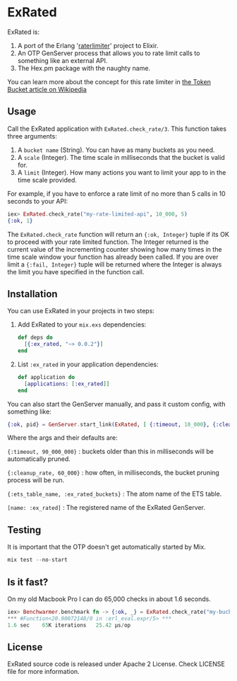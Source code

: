 # ExRated

ExRated is:

1. A port of the Erlang '[raterlimiter](https://github.com/Gromina/raterlimiter)' project to Elixir.
2. An OTP GenServer process that allows you to rate limit calls to something like an external API.
3. The Hex.pm package with the naughty name.

You can learn more about the concept for this rate limiter in [ the Token Bucket article on Wikipedia](http://en.wikipedia.org/wiki/Token_bucket)


## Usage

Call the ExRated application with `ExRated.check_rate/3`.  This function takes three arguments:

1. A `bucket name` (String).  You can have as many buckets as you need.
2. A `scale` (Integer). The time scale in milliseconds that the bucket is valid for.
3. A `limit` (Integer). How many actions you want to limit your app to in the time scale provided.

For example, if you have to enforce a rate limit of no more than 5 calls in 10 seconds to your API:

```elixir
iex> ExRated.check_rate("my-rate-limited-api", 10_000, 5)
{:ok, 1}
```

The `ExRated.check_rate` function will return an `{:ok, Integer}` tuple if its OK to proceed with your rate limited function. The Integer returned is the current value of the incrementing counter showing how many times in the time scale window your function has already been called. If you are over limit a `{:fail, Integer}` tuple will be returned where the Integer is always the limit you have specified in the function call.

## Installation

You can use ExRated in your projects in two steps:

1. Add ExRated to your `mix.exs` dependencies:

    ```elixir
    def deps do
      [{:ex_rated, "~> 0.0.2"}]
    end
    ```

2. List `:ex_rated` in your application dependencies:

    ```elixir
    def application do
      [applications: [:ex_rated]]
    end
    ```

You can also start the GenServer manually, and pass it custom config, with something like:

```elixir
{:ok, pid} = GenServer.start_link(ExRated, [ {:timeout, 10_000}, {:cleanup_rate, 10_000}, {:ets_table_name, :ex_rated_buckets} ], [name: :ex_rated])
```

Where the args and their defaults are:

`{:timeout, 90_000_000}` : buckets older than this in milliseconds will be automatically pruned.

`{:cleanup_rate, 60_000}` : how often, in milliseconds, the bucket pruning process will be run.

`{:ets_table_name, :ex_rated_buckets}` : The atom name of the ETS table.

`[name: :ex_rated]` : The registered name of the ExRated GenServer.


## Testing

It is important that the OTP doesn't get automatically started by Mix.

```elixir
mix test --no-start
```

## Is it fast?

On my old Macbook Pro I can do 65,000 checks in about 1.6 seconds.

```elixir
iex> Benchwarmer.benchmark fn -> {:ok, _} = ExRated.check_rate("my-bucket", 1000000, 10_000_000) end
*** #Function<20.90072148/0 in :erl_eval.expr/5> ***
1.6 sec    65K iterations   25.42 μs/op
```

## License

ExRated source code is released under Apache 2 License.
Check LICENSE file for more information.
